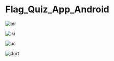 # Flag_Quiz_App_Android
 
![bir](https://user-images.githubusercontent.com/81475493/156468777-5aef8427-becd-406a-9fa7-a94b9f247db1.png)


![iki](https://user-images.githubusercontent.com/81475493/156468803-16455c20-6e70-41e7-b31a-74c5a0fce772.png)


![uc](https://user-images.githubusercontent.com/81475493/156468816-00099156-81ea-4da4-9090-61ab13d0c640.png)


![dort](https://user-images.githubusercontent.com/81475493/156468822-a3f22377-324f-4325-b3e9-6d48517010ee.png)
